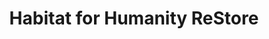 ---
title: "Habitat for Humanity ReStore"
url: /fort-smith/habitat-for-humanity-restore/
shop: charity
---